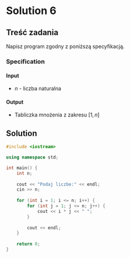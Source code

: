# Solution 6

## Treść zadania

Napisz program zgodny z poniższą specyfikacją.

### Specification

#### Input

* $n$ - liczba naturalna

#### Output

* Tabliczka mnożenia z zakresu $[1,n]$

## Solution

```cpp
#include <iostream>

using namespace std;

int main() {
    int n;
    
    cout << "Podaj liczbe:" << endl;
    cin >> n;
    
    for (int i = 1; i <= n; i++) {
        for (int j = 1; j <= n; j++) {
            cout << i * j << " ";
        }
        
        cout << endl;
    }
    
    return 0;
}
```
